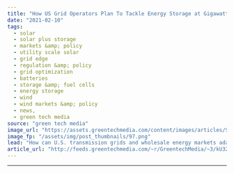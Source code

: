 ```yaml
---
title: "How US Grid Operators Plan To Tackle Energy Storage at Gigawatt Scale"
date: "2021-02-10"
tags: 
  - solar
  - solar plus storage 
  - markets &amp; policy
  - utility scale solar
  - grid edge
  - regulation &amp; policy
  - grid optimization
  - batteries
  - storage &amp; fuel cells
  - energy storage
  - wind
  - wind markets &amp; policy
  - news,
  - green tech media
source: "green tech media"
image_url: "https://assets.greentechmedia.com/content/images/articles/Stem_Batteries_Solar_Power_Lines_XL.jpg"
image_fp: "/assets/img/post_thumbnails/97.png"
lead: "How can U.S. transmission grids and wholesale energy markets adapt to the gigawatts of energy storage coming online over the next decade? In the near future, the scale of the batteries serving U.S. power grids is set to explode, increasing from about ..."
article_url: "http://feeds.greentechmedia.com/~r/GreentechMedia/~3/kU32BkaLfk0/how-u.s-grid-operators-plan-to-tackle-energy-storage-at-gigawatt-scale"
---
```


---
